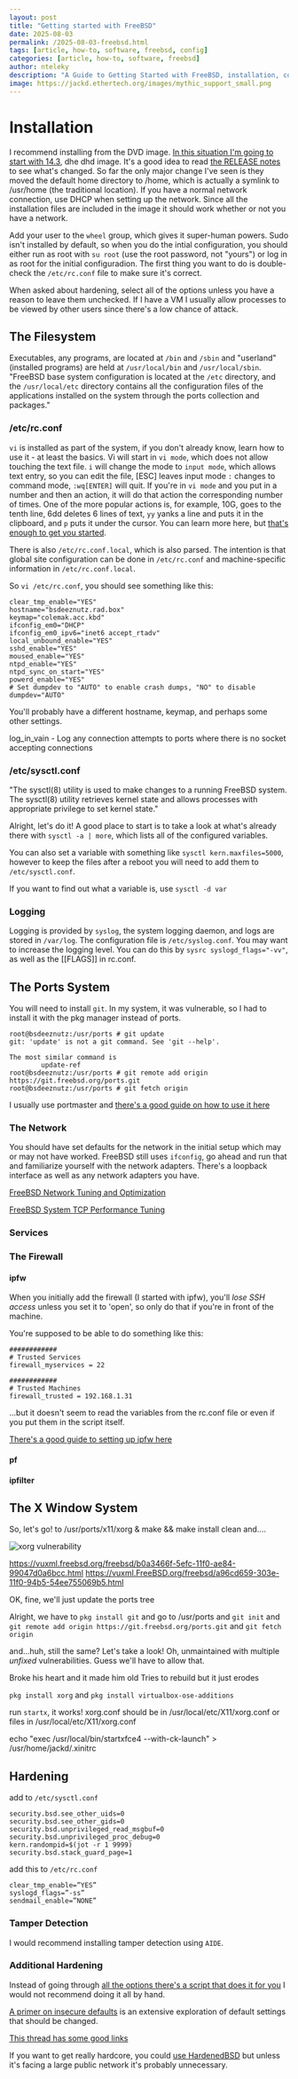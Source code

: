 ```yaml
---
layout: post
title: "Getting started with FreeBSD"
date: 2025-08-03
permalink: /2025-08-03-freebsd.html
tags: [article, how-to, software, freebsd, config]
categories: [article, how-to, software, freebsd]
author: nteleky
description: "A Guide to Getting Started with FreeBSD, installation, configuration, x windows, networking, etc -nTeleKy"
image: https://jackd.ethertech.org/images/mythic_support_small.png
---
```


# Installation

I recommend installing from the DVD image.  [In this situation I'm going to start with 14.3](https://download.freebsd.org/releases/ISO-IMAGES/14.3/), dhe dhd image.  It's a good idea to read [the RELEASE notes](https://www.freebsd.org/releases/14.3R/announce/) to see what's changed.  So far the only major change I've seen is they moved the default home directory to /home, which is actually a symlink to /usr/home (the traditional location).  If you have a normal network connection, use DHCP when setting up the network.  Since all the installation files are included in the image it should work whether or not you have a network.

Add your user to the `wheel` group, which gives it super-human powers.  Sudo isn't installed by default, so when you do the intial configuration, you should either run as root with `su root` (use the root password, not "yours") or log in as root for the initial configuradion.  The first thing you want to do is double-check the `/etc/rc.conf` file to make sure it's correct.

When asked about hardening, select all of the options unless you have a reason to leave them unchecked.  If I have a VM I usually allow processes to be viewed by other users since there's a low chance of attack.

## The Filesystem

Executables, any programs, are located at `/bin` and `/sbin` and "userland" (installed programs) are held at `/usr/local/bin` and `/usr/local/sbin`.  "FreeBSD base system configuration is located at the `/etc` directory, and the `/usr/local/etc` directory contains all the configuration files of the applications installed on the system through the ports collection and packages."

### /etc/rc.conf

`vi` is installed as part of the system, if you don't already know, learn how to use it - at least the basics.  Vi will start in `vi mode`, which does not allow touching the text file.  `i` will change the mode to `input mode`, which allows text entry, so you can edit the file, [ESC] leaves input mode `:` changes to command mode, `:wq[ENTER]` will quit.  If you're in `vi mode` and you put in a number and then an action, it will do that action the corresponding number of times.  One of the more popular actions is, for example, 10G, goes to the tenth line, 6dd deletes 6 lines of text, `yy` yanks a line and puts it in the clipboard, and `p` puts it under the cursor.  You can learn more here, but [that's enough to get you started](https://github.com/lamodots/vi-cheat-sheet).

There is also `/etc/rc.conf.local`, which is also parsed.  The intention is that global site configuration can be done in `/etc/rc.conf` and machine-specific information in `/etc/rc.conf.local`.

So `vi /etc/rc.conf`, you should see something like this:
```
clear_tmp_enable="YES"
hostname="bsdeeznutz.rad.box"
keymap="colemak.acc.kbd"
ifconfig_em0="DHCP"
ifconfig_em0_ipv6="inet6 accept_rtadv"
local_unbound_enable="YES"
sshd_enable="YES"
moused_enable="YES"
ntpd_enable="YES"
ntpd_sync_on_start="YES"
powerd_enable="YES"
# Set dumpdev to "AUTO" to enable crash dumps, "NO" to disable
dumpdev="AUTO"
```

You'll probably have a different hostname, keymap, and perhaps some other settings.

log_in_vain - Log any connection attempts to ports where there is no socket accepting connections

### /etc/sysctl.conf

"The sysctl(8) utility is used to make changes to a running FreeBSD system. The sysctl(8) utility retrieves kernel state and allows processes with appropriate privilege to set kernel state."

Alright, let's do it!  A good place to start is to take a look at what's already there with `sysctl -a | more`, which lists all of the configured variables.

You can also set a variable with something like `sysctl kern.maxfiles=5000`, however to keep the files after a reboot you will need to add them to `/etc/sysctl.conf`.

If you want to find out what a variable is, use `sysctl -d var`

### Logging

Logging is provided by `syslog`, the system logging daemon, and logs are stored in `/var/log`.  The configuration file is `/etc/syslog.conf`.  You may want to increase the logging level.  You can do this by `sysrc syslogd_flags="-vv"`, as well as the [[FLAGS]] in rc.conf.

## The Ports System

You will need to install `git`.  In my system, it was vulnerable, so I had to install it with the pkg manager instead of ports.

```
root@bsdeeznutz:/usr/ports # git update
git: 'update' is not a git command. See 'git --help'.

The most similar command is
        update-ref
root@bsdeeznutz:/usr/ports # git remote add origin https://git.freebsd.org/ports.git
root@bsdeeznutz:/usr/ports # git fetch origin
```

I usually use portmaster and [there's a good guide on how to use it here](https://www.cyberciti.biz/faq/freebsd-updating-software-ports-applications/)

### The Network

You should have set defaults for the network in the initial setup which may or may not have worked.  FreeBSD still uses `ifconfig`, go ahead and run that and familiarize yourself with the network adapters.  There's a loopback interface as well as any network adapters you have.  

[FreeBSD Network Tuning and Optimization](https://calomel.org/freebsd_network_tuning.html)

[FreeBSD System TCP Performance Tuning](https://klarasystems.com/articles/freebsd-tcp-performance-system-controls/)

### Services

### The Firewall

#### ipfw

When you initially add the firewall (I started with ipfw), you'll *lose SSH access* unless you set it to 'open', so only do that if you're in front of the machine.

You're supposed to be able to do something like this:
```
############
# Trusted Services
firewall_myservices = 22

############
# Trusted Machines
firewall_trusted = 192.168.1.31
```
...but it doesn't seem to read the variables from the rc.conf file or even if you put them in the script itself.

[There's a good guide to setting up ipfw here](https://www.zenarmor.com/docs/network-security-tutorials/freebsd-firewall-configuration-with-ipfw)

#### pf

#### ipfilter

## The X Window System

So, let's go! to /usr/ports/x11/xorg & make && make install clean and....

![xorg vulnerability](/images/freebsd/xorg-vulnerability.png)

https://vuxml.freebsd.org/freebsd/b0a3466f-5efc-11f0-ae84-99047d0a6bcc.html
https://vuxml.FreeBSD.org/freebsd/a96cd659-303e-11f0-94b5-54ee755069b5.html
 
OK, fine, we'll just update the ports tree 

Alright, we have to `pkg install git` and go to /usr/ports and `git init` and `git remote add origin https://git.freebsd.org/ports.git`  and `git fetch origin`


and...huh, still the same?  Let's take a look!  Oh, unmaintained with multiple *unfixed* vulnerabilities.  Guess we'll have to allow that.

Broke his heart and it made him old
Tries to rebuild but it just erodes

`pkg install xorg` and `pkg install virtualbox-ose-additions`

run `startx`, it works!  xorg.conf should be in /usr/local/etc/X11/xorg.conf or files in /usr/local/etc/X11/xorg.conf

echo "exec /usr/local/bin/startxfce4 --with-ck-launch" > /usr/home/jackd/.xinitrc

## Hardening

add to `/etc/sysctl.conf`

```
security.bsd.see_other_uids=0
security.bsd.see_other_gids=0
security.bsd.unprivileged_read_msgbuf=0
security.bsd.unprivileged_proc_debug=0
kern.randompid=$(jot -r 1 9999)
security.bsd.stack_guard_page=1
```

add this to `/etc/rc.conf`

```
clear_tmp_enable=”YES”
syslogd_flags=”-ss”
sendmail_enable=”NONE”
```

### Tamper Detection

I would recommend installing tamper detection using `AIDE`.

### Additional Hardening

Instead of going through [all the options there's a script that does it for you](https://github.com/wravoc/harden-freebsd) I would not recommend doing it all by hand.

[A primer on insecure defaults](https://vez.mrsk.me/freebsd-defaults) is an extensive exploration of default settings that should be changed.

[This thread has some good links](https://forums.freebsd.org/threads/system-hardening.76402/)

If you want to get really hardcore, you could [use HardenedBSD](https://hardenedbsd.org/) but unless it's facing a large public network it's probably unnecessary.